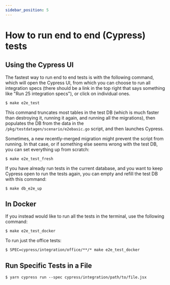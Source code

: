 ```yaml
---
sidebar_position: 5
---
```


# How to run end to end (Cypress) tests

## Using the Cypress UI

The fastest way to run end to end tests is with the following command, which will open the
Cypress UI, from which you can choose to run all integration specs (there should be a link in
the top right that says something like "Run 25 integration specs"), or click on individual ones.

```console
$ make e2e_test
```

This command truncates most tables in the test DB (which is much faster than destroying it, running it again,
and running all the migrations), then populates the DB from the data in the
`/pkg/testdatagen/scenario/e2ebasic.go` script, and then launches Cypress.

Sometimes, a new recently-merged migration might prevent the script from running.
In that case, or if something else seems wrong with the test DB, you can set everything
up from scratch:

```console
$ make e2e_test_fresh
```

If you have already run tests in the current database, and you want to keep Cypress open
to run the tests again, you can empty and refill the test DB with this command:

```console
$ make db_e2e_up
```

## In Docker

If you instead would like to run all the tests in the terminal, use the following command:

```console
$ make e2e_test_docker
```

To run just the office tests:

```console
$ SPEC=cypress/integration/office/**/* make e2e_test_docker
```

## Run Specific Tests in a File

```console
$ yarn cypress run --spec cypress/integration/path/to/file.jsx
```
